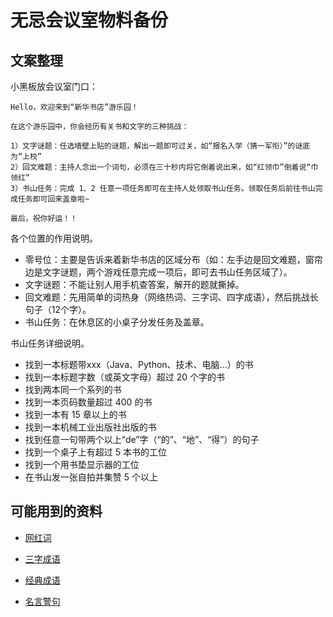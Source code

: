 # 无忌会议室物料备份

## 文案整理

小黑板放会议室门口：

```
Hello，欢迎来到“新华书店”游乐园！

在这个游乐园中，你会经历有关书和文字的三种挑战：

1）文字谜题：任选墙壁上贴的谜题，解出一题即可过关，如“报名入学（猜一军衔）”的谜底为“上校”
2）回文难题：主持人念出一个词句，必须在三十秒内将它倒着说出来，如“红领巾”倒着说“巾领红”
3）书山任务：完成 1、2 任意一项任务即可在主持人处领取书山任务。领取任务后前往书山完成任务即可回来盖章啦~

最后，祝你好运！！
```

各个位置的作用说明。

* 零号位：主要是告诉来着新华书店的区域分布（如：左手边是回文难题，窗帘边是文字谜题，两个游戏任意完成一项后，即可去书山任务区域了）。
* 文字谜题：不能让别人用手机查答案，解开的题就撕掉。
* 回文难题：先用简单的词热身（网络热词、三字词、四字成语），然后挑战长句子（12个字）。
* 书山任务：在休息区的小桌子分发任务及盖章。

书山任务详细说明。

* 找到一本标题带xxx（Java、Python、技术、电脑...）的书
* 找到一本标题字数（或英文字母）超过 20 个字的书
* 找到两本同一个系列的书
* 找到一本页码数量超过 400 的书
* 找到一本有 15 章以上的书
* 找到一本机械工业出版社出版的书
* 找到任意一句带两个以上“de”字（“的”、“地”、“得”）的句子
* 找到一个桌子上有超过 5 本书的工位
* 找到一个用书垫显示器的工位
* 在书山发一张自拍并集赞 5 个以上

## 可能用到的资料

- [网红词](/articles/private/meme.html)

- [三字成语](/articles/private/three-chars-idiom.html)

- [经典成语](/articles/private/four-chars-idiom.html)

- [名言警句](/articles/private/proverbs.html)